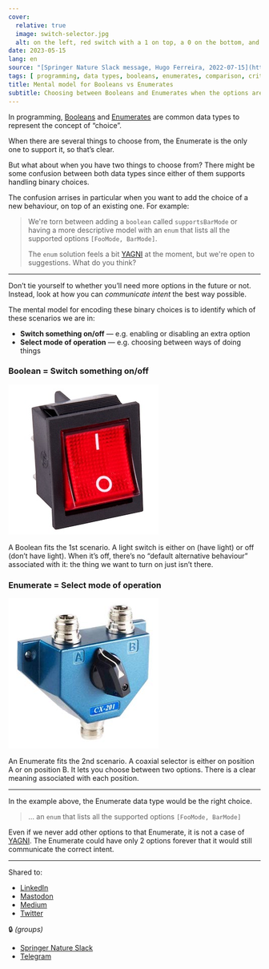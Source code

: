 ```yaml
---
cover:
  relative: true
  image: switch-selector.jpg
  alt: on the left, red switch with a 1 on top, a 0 on the bottom, and turned to the 1 position + on the right a coaxial selector with the input on the bottom, an A and B position of top, and the central nob set to the A position
date: 2023-05-15
lang: en
source: "[Springer Nature Slack message, Hugo Ferreira, 2022-07-15](https://springernature.slack.com/archives/C01NT4ECRQ8/p1650618745850389?thread_ts=1650552510.015869&channel=C01NT4ECRQ8&message_ts=1650618745.850389)"
tags: [ programming, data types, booleans, enumerates, comparison, criterion ]
title: Mental model for Booleans vs Enumerates
subtitle: Choosing between Booleans and Enumerates when the options are binary
---
```


In programming, [Booleans](https://en.wikipedia.org/wiki/Boolean_data_type) and [Enumerates](https://en.wikipedia.org/wiki/Enumerated_type) are common data types to represent the concept of “choice”.

When there are several things to choose from, the Enumerate is the only one to support it, so that’s clear.

But what about when you have two things to choose from? There might be some confusion between both data types since either of them supports handling binary choices.

The confusion arrises in particular when you want to add the choice of a new behaviour, on top of an existing one. For example:

> We're torn between adding a `boolean` called `supportsBarMode` or having a more descriptive model with an `enum` that lists all the supported options `[FooMode, BarMode]`.
>
> The `enum` solution feels a bit [YAGNI](https://en.wikipedia.org/wiki/You_aren't_gonna_need_it) at the moment, but we're open to suggestions. What do you think?

---

Don’t tie yourself to whether you’ll need more options in the future or not. Instead, look at how you can *communicate intent* the best way possible.

The mental model for encoding these binary choices is to identify which of these scenarios we are in:

* **Switch something on/off** — e.g. enabling or disabling an extra option
* **Select mode of operation** — e.g. choosing between ways of doing things

### Boolean = Switch something on/off

![red switch with a 1 on top, a 0 on the bottom, and turned to the 1 position](switch.jpg)

A Boolean fits the 1st scenario. A light switch is either on (have light) or off (don’t have light). When it’s off, there’s no “default alternative behaviour” associated with it: the thing we want to turn on just isn’t there.

### Enumerate = Select mode of operation

![a coaxial selector with the input on the bottom, an A and B position of top, and the central nob set to the A position](selector.jpg)

An Enumerate fits the 2nd scenario. A coaxial selector is either on position A or on position B. It lets you choose between two options. There is a clear meaning associated with each position.

---

In the example above, the Enumerate data type would be the right choice.

> … an `enum` that lists all the supported options `[FooMode, BarMode]`

Even if we never add other options to that Enumerate, it is not a case of [YAGNI](https://en.wikipedia.org/wiki/You_aren't_gonna_need_it). The Enumerate could have only 2 options forever that it would still communicate the correct intent.

---

Shared to:

* [LinkedIn](https://www.linkedin.com/posts/hugocf_mental-model-for-booleans-vs-enumerates-activity-7064254945008529411-hUeH)
* [Mastodon](https://mastodon.online/@hugocf/110378984935193931)
* [Medium](https://hugocf.medium.com/mental-model-for-booleans-vs-enumerates-df70d917fb41)
* [Twitter](https://twitter.com/hugocf/status/1658489697843433472?s=20)

🔒 *(groups)*

* [Springer Nature Slack](https://springernature.slack.com/archives/C01NT4ECRQ8/p1684150514547979?thread_ts=1650552510.015869&cid=C01NT4ECRQ8)
* [Telegram](https://t.me/c/1363309933/8809)